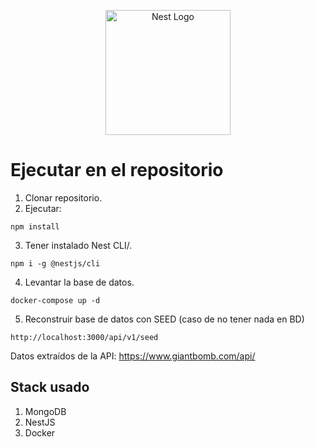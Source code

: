 <p align="center">
  <a href="http://nestjs.com/" target="blank"><img src="https://nestjs.com/img/logo-small.svg" width="200" alt="Nest Logo" /></a>
</p>

# Ejecutar en el repositorio

1. Clonar repositorio.
2. Ejecutar:
```
npm install
```
3. Tener instalado Nest CLI/.
```
npm i -g @nestjs/cli
```

4. Levantar la base de datos.
```
docker-compose up -d
```
5. Reconstruir base de datos con SEED (caso de no tener nada en BD)
```
http://localhost:3000/api/v1/seed
```

Datos extraídos de la API: https://www.giantbomb.com/api/

## Stack usado

1. MongoDB
2. NestJS
3. Docker
